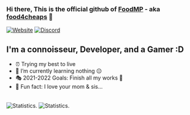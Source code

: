 ### Hi there, This is the official github of [FoodMP][website2] - aka [food4cheaps][website] 👋 

[![Website](https://img.shields.io/website?label=foodmp.ml&style=for-the-badge&url=http%3A%2F%2Ffoodmp.ml)](http://foodmp.ml)
[![Discord](https://img.shields.io/discord/937109909466652762?label=FoodMP&logo=Discord&logoColor=%235865F2&style=for-the-badge)](https://discord.gg/zk9fzwTvpx)

## I'm a connoisseur, Developer, and a Gamer :D

- ⏰ Trying my best to live
- 🎴 I’m currently learning nothing 😐
- 🎭 2021-2022 Goals: Finish all my works 🙂
- 🎉 Fun fact: I love your mom & sis...

<br />

  <img align="center" src="https://github-readme-stats.vercel.app/api?username=FoodMP&show_icons=true&include_all_commits=true&show_icons=true&title_color=fff&icon_color=f0f0f0&text_color=f0f0f0&bg_color=151b22&hide_border=true" alt="Statistics." />
  <img align="center" src="https://github-readme-stats.vercel.app/api/top-langs/?username=FoodMP&show_icons=true&show_icons=true&title_color=&icon_color=f0f0f0&text_color=f0f0f0&bg_color=151b22&hide_border=true" alt="Statistics." />

<br />

[website]: http://food4cheaps.ml
[discord]: https://discord.gg/zk9fzwTvpx
[website2]: http://foodmp.ml
